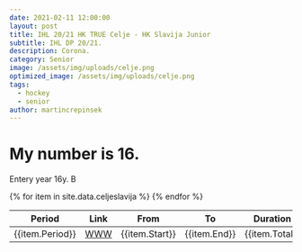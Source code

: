 ```yaml
---
date: 2021-02-11 12:00:00
layout: post
title: IHL 20/21 HK TRUE Celje - HK Slavija Junior 
subtitle: IHL DP 20/21.
description: Corona.
category: Senior
image: /assets/img/uploads/celje.png
optimized_image: /assets/img/uploads/celje.png
tags:
  - hockey
  - senior
author: martincrepinsek
---
```


# My number is 16.

Entery year 16y.
B
<table>
  <thead>
    <tr>
      <th>Period</th>
      <th>Link</th>
      <th>From</th>
      <th>To</th>
      <th>Duration</th>
      <th>Comment</th>
    </tr>
  </thead>
  <tbody>
  {% for item in site.data.celjeslavija %}
    <tr>
      <td>{{item.Period}}</td>
      <td><a href="https://youtu.be/{{item.id}}?start={{item.Start}}&amp;end={{item.End}}">WWW</a></td>
      <td>{{item.Start}}</td>
      <td>{{item.End}}</td>
      <td>{{item.Total}}</td>
      <td>{{item.Comment}}</td>
    </tr>
    {% endfor %}
  </tbody>
</table>

